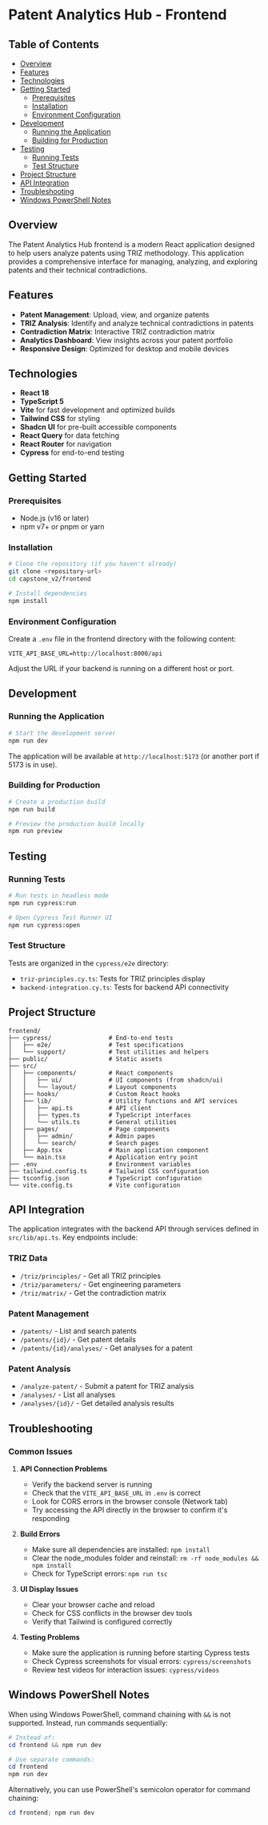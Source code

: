 # Patent Analytics Hub - Frontend

## Table of Contents
- [Overview](#overview)
- [Features](#features)
- [Technologies](#technologies)
- [Getting Started](#getting-started)
  - [Prerequisites](#prerequisites)
  - [Installation](#installation)
  - [Environment Configuration](#environment-configuration)
- [Development](#development)
  - [Running the Application](#running-the-application)
  - [Building for Production](#building-for-production)
- [Testing](#testing)
  - [Running Tests](#running-tests)
  - [Test Structure](#test-structure)
- [Project Structure](#project-structure)
- [API Integration](#api-integration)
- [Troubleshooting](#troubleshooting)
- [Windows PowerShell Notes](#windows-powershell-notes)

## Overview

The Patent Analytics Hub frontend is a modern React application designed to help users analyze patents using TRIZ methodology. This application provides a comprehensive interface for managing, analyzing, and exploring patents and their technical contradictions.

## Features

- **Patent Management**: Upload, view, and organize patents
- **TRIZ Analysis**: Identify and analyze technical contradictions in patents
- **Contradiction Matrix**: Interactive TRIZ contradiction matrix
- **Analytics Dashboard**: View insights across your patent portfolio
- **Responsive Design**: Optimized for desktop and mobile devices

## Technologies

- **React 18**
- **TypeScript 5**
- **Vite** for fast development and optimized builds
- **Tailwind CSS** for styling
- **Shadcn UI** for pre-built accessible components
- **React Query** for data fetching
- **React Router** for navigation
- **Cypress** for end-to-end testing

## Getting Started

### Prerequisites

- Node.js (v16 or later)
- npm v7+ or pnpm or yarn

### Installation

```bash
# Clone the repository (if you haven't already)
git clone <repository-url>
cd capstone_v2/frontend

# Install dependencies
npm install
```

### Environment Configuration

Create a `.env` file in the frontend directory with the following content:

```
VITE_API_BASE_URL=http://localhost:8000/api
```

Adjust the URL if your backend is running on a different host or port.

## Development

### Running the Application

```bash
# Start the development server
npm run dev
```

The application will be available at `http://localhost:5173` (or another port if 5173 is in use).

### Building for Production

```bash
# Create a production build
npm run build

# Preview the production build locally
npm run preview
```

## Testing

### Running Tests

```bash
# Run tests in headless mode
npm run cypress:run

# Open Cypress Test Runner UI
npm run cypress:open
```

### Test Structure

Tests are organized in the `cypress/e2e` directory:

- `triz-principles.cy.ts`: Tests for TRIZ principles display
- `backend-integration.cy.ts`: Tests for backend API connectivity

## Project Structure

```
frontend/
├── cypress/                # End-to-end tests
│   ├── e2e/                # Test specifications
│   └── support/            # Test utilities and helpers
├── public/                 # Static assets
├── src/
│   ├── components/         # React components
│   │   ├── ui/             # UI components (from shadcn/ui)
│   │   └── layout/         # Layout components
│   ├── hooks/              # Custom React hooks
│   ├── lib/                # Utility functions and API services
│   │   ├── api.ts          # API client
│   │   ├── types.ts        # TypeScript interfaces
│   │   └── utils.ts        # General utilities
│   ├── pages/              # Page components
│   │   ├── admin/          # Admin pages
│   │   └── search/         # Search pages
│   ├── App.tsx             # Main application component
│   └── main.tsx            # Application entry point
├── .env                    # Environment variables
├── tailwind.config.ts      # Tailwind CSS configuration
├── tsconfig.json           # TypeScript configuration
└── vite.config.ts          # Vite configuration
```

## API Integration

The application integrates with the backend API through services defined in `src/lib/api.ts`. Key endpoints include:

### TRIZ Data
- `/triz/principles/` - Get all TRIZ principles
- `/triz/parameters/` - Get engineering parameters
- `/triz/matrix/` - Get the contradiction matrix

### Patent Management
- `/patents/` - List and search patents
- `/patents/{id}/` - Get patent details
- `/patents/{id}/analyses/` - Get analyses for a patent

### Patent Analysis
- `/analyze-patent/` - Submit a patent for TRIZ analysis
- `/analyses/` - List all analyses
- `/analyses/{id}/` - Get detailed analysis results

## Troubleshooting

### Common Issues

1. **API Connection Problems**
   - Verify the backend server is running
   - Check that the `VITE_API_BASE_URL` in `.env` is correct
   - Look for CORS errors in the browser console (Network tab)
   - Try accessing the API directly in the browser to confirm it's responding

2. **Build Errors**
   - Make sure all dependencies are installed: `npm install`
   - Clear the node_modules folder and reinstall: `rm -rf node_modules && npm install`
   - Check for TypeScript errors: `npm run tsc`

3. **UI Display Issues**
   - Clear your browser cache and reload
   - Check for CSS conflicts in the browser dev tools
   - Verify that Tailwind is configured correctly

4. **Testing Problems**
   - Make sure the application is running before starting Cypress tests
   - Check Cypress screenshots for visual errors: `cypress/screenshots`
   - Review test videos for interaction issues: `cypress/videos`

## Windows PowerShell Notes

When using Windows PowerShell, command chaining with `&&` is not supported. Instead, run commands sequentially:

```powershell
# Instead of:
cd frontend && npm run dev

# Use separate commands:
cd frontend
npm run dev
```

Alternatively, you can use PowerShell's semicolon operator for command chaining:

```powershell
cd frontend; npm run dev
```
